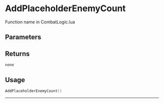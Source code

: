 # AddPlaceholderEnemyCount

Function name in CombatLogic.lua

## Parameters

## Returns

`none`

## Usage

```lua
AddPlaceholderEnemyCount()
```

---
